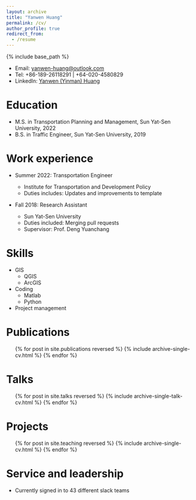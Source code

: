```yaml
---
layout: archive
title: "Yanwen Huang"
permalink: /cv/
author_profile: true
redirect_from:
  - /resume
---
```


{% include base_path %}

* Email: yanwen-huang@outlook.com
* Tel: +86-189-26118291 | +64-020-4580829
* LinkedIn: [Yanwen (Yinman) Huang](https://www.linkedin.com/in/yanwen-huang-yinman816)

Education
======
* M.S. in Transportation Planning and Management, Sun Yat-Sen University, 2022
* B.S. in Traffic Engineer, Sun Yat-Sen University, 2019

Work experience
======
* Summer 2022: Transportation Engineer
  * Institute for Transportation and Development Policy
  * Duties includes: Updates and improvements to template

* Fall 2018: Research Assistant
  * Sun Yat-Sen University
  * Duties included: Merging pull requests
  * Supervisor: Prof. Deng Yuanchang
  
Skills
======
* GIS
  * QGIS
  * ArcGIS
* Coding
  * Matlab
  * Python
* Project management

Publications
======
  <ul>{% for post in site.publications reversed %}
    {% include archive-single-cv.html %}
  {% endfor %}</ul>
  
Talks
======
  <ul>{% for post in site.talks reversed %}
    {% include archive-single-talk-cv.html  %}
  {% endfor %}</ul>
  
Projects
======
  <ul>{% for post in site.teaching reversed %}
    {% include archive-single-cv.html %}
  {% endfor %}</ul>
  
Service and leadership
======
* Currently signed in to 43 different slack teams
